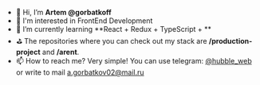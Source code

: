 - 👋 Hi, I’m **Artem @gorbatkoff**
- 👀 I'm interested in FrontEnd Development
- 🌱 I’m currently learning **React + Redux + TypeScript + **
- ⛳ The repositories where you can check out my stack are **/production-project** and **/arent**.
- 📫 How to reach me? Very simple! You can use telegram: [@hubble_web](https://t.me/hubble_web) or
write to mail a.gorbatkov02@mail.ru

